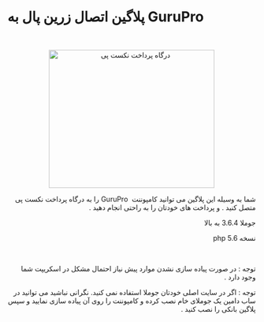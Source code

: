 # پلاگین اتصال زرین پال به GuruPro

<p> </p>
<p style="text-align: center;"><a title="درگاه پرداخت نکست پی" href="https://nextpay.ir" rel="alternate"><img src="https://nextpay.ir/download/logo.png" alt="درگاه پرداخت نکست پی" width="336" height="280" /><br /></a></p>
<p dir="rtl" style="text-align: right;">شما به وسیله این پلاگین می توانید کامپوننت  GuruPro را به درگاه پرداخت نکست پی متصل کنید . و پرداخت های خودتان را به راحتی انجام دهید .</p>
<p dir="rtl" style="text-align: right;">جوملا 3.6.4 به بالا</p>
<p dir="rtl" style="text-align: right;">نسخه php 5.6</p>
<p dir="rtl" style="text-align: right;"> </p>
<p dir="rtl" style="text-align: right;">توجه : در صورت پیاده سازی نشدن موارد پیش نیاز احتمال مشکل در اسکریپت شما وجود دارد .</p>
<p dir="rtl" style="text-align: right;">توجه : اگر در سایت اصلی خودتان جوملا استفاده نمی کنید. نگرانی نباشید می توانید در ساب دامین یک جوملای خام نصب کرده و کامپوننت را روی آن پیاده سازی نمایید و سپس پلاگین بانکی را نصب کنید .</p>
